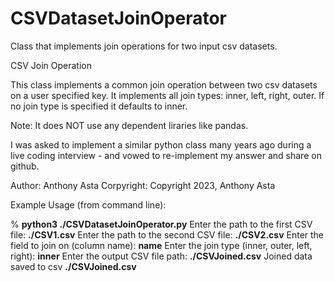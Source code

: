 # CSVDatasetJoinOperator
Class that implements join operations for two input csv datasets.

CSV Join Operation

This class implements a common join operation between two csv datasets 
on a user specified key. It implements all join types: inner, left, right, outer.  If no join type is specified it defaults to inner.

Note: It does NOT use any dependent liraries like pandas.

I was asked to implement a similar python class many years ago during a
live coding interview - and vowed to re-implement my answer and share on
github.
   
Author: Anthony Asta
Corpyright: Copyright 2023, Anthony Asta

Example Usage (from command line):

% **python3 ./CSVDatasetJoinOperator.py**
Enter the path to the first CSV file: **./CSV1.csv**
Enter the path to the second CSV file: **./CSV2.csv**
Enter the field to join on (column name): **name**
Enter the join type (inner, outer, left, right): **inner**
Enter the output CSV file path: **./CSVJoined.csv**
Joined data saved to csv **./CSVJoined.csv**



